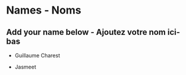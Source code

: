 # Names - Noms

## Add your name below - Ajoutez votre nom ici-bas

* Guillaume Charest

* Jasmeet

